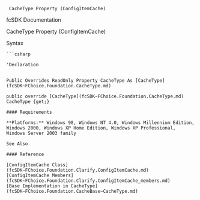 ﻿     CacheType Property (ConfigItemCache)                                                   

fcSDK Documentation

CacheType Property (ConfigItemCache)

Syntax

```vbnet
```csharp

'Declaration
 

Public Overrides ReadOnly Property CacheType As [CacheType](fcSDK~FChoice.Foundation.CacheType.md)

public override [CacheType](fcSDK~FChoice.Foundation.CacheType.md) CacheType {get;}

#### Requirements

**Platforms:** Windows 98, Windows NT 4.0, Windows Millennium Edition, Windows 2000, Windows XP Home Edition, Windows XP Professional, Windows Server 2003 family

See Also

#### Reference

[ConfigItemCache Class](fcSDK~FChoice.Foundation.Clarify.ConfigItemCache.md)  
[ConfigItemCache Members](fcSDK~FChoice.Foundation.Clarify.ConfigItemCache_members.md)  
[Base Implementation in CacheType](fcSDK~FChoice.Foundation.CacheBase~CacheType.md)